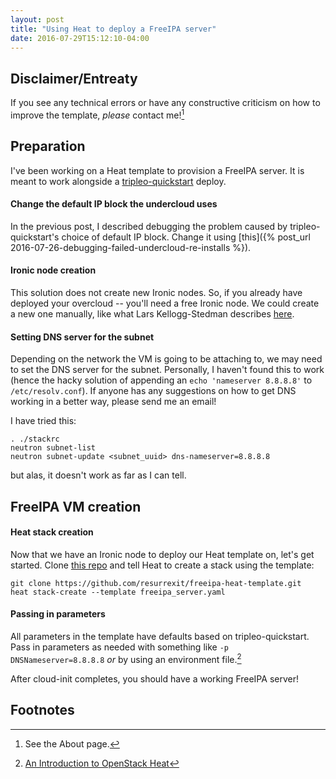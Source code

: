 ```yaml
---
layout: post
title: "Using Heat to deploy a FreeIPA server"
date: 2016-07-29T15:12:10-04:00
---
```


Disclaimer/Entreaty
-------------------

If you see any technical errors or have any constructive criticism on how to improve the
template, _please_ contact me![^1]

Preparation
------------

I've been working on a Heat template to provision a FreeIPA server. It is meant
to work alongside a [tripleo-quickstart](https://github.com/openstack/tripleo-quickstart)
deploy.

#### Change the default IP block the undercloud uses

In the previous post, I described debugging the problem caused by tripleo-quickstart's
choice of default IP block. Change it using
[this]({% post_url 2016-07-26-debugging-failed-undercloud-re-installs %}).

#### Ironic node creation

This solution does not create new Ironic nodes. So, if you already have deployed
your overcloud -- you'll need a free Ironic node. We could create a new one manually,
like what Lars Kellogg-Stedman describes
[here](http://blog.oddbit.com/2016/05/19/connecting-another-vm-to-your-tripleo-qu/).

#### Setting DNS server for the subnet

Depending on the network the VM is going to be attaching to, we may need to set the
DNS server for the subnet. Personally, I haven't found this to work (hence the hacky
solution of appending an `echo 'nameserver 8.8.8.8'` to `/etc/resolv.conf`). If anyone
has any suggestions on how to get DNS working in a better way, please send me an email!

I have tried this:

```
. ./stackrc  
neutron subnet-list  
neutron subnet-update <subnet_uuid> dns-nameserver=8.8.8.8  
```

but alas, it doesn't work as far as I can tell.

FreeIPA VM creation
-------------------

#### Heat stack creation

Now that we have an Ironic node to deploy our Heat template on, let's get started. Clone
[this repo](https://github.com/resurrexit/freeipa-heat-template) and tell Heat to create
a stack using the template:

```
git clone https://github.com/resurrexit/freeipa-heat-template.git
heat stack-create --template freeipa_server.yaml
```

#### Passing in parameters

All parameters in the template have defaults based on tripleo-quickstart.
Pass in parameters as needed with something like `-p DNSNameserver=8.8.8.8` _or_ by using
an environment file.[^2]

After cloud-init completes, you should have a working FreeIPA server!

Footnotes
---------
[^1]: See the About page.
[^2]: [An Introduction to OpenStack Heat](http://blog.oddbit.com/2013/12/06/an-introduction-to-openstack-heat/)
